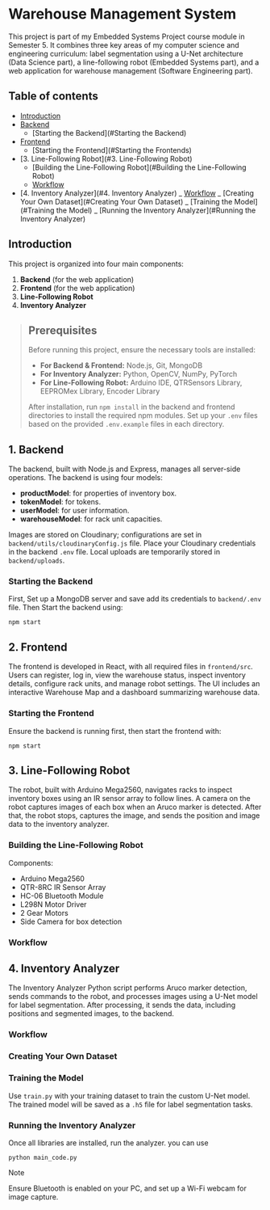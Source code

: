 # Warehouse Management System

This project is part of my Embedded Systems Project course module in Semester 5.
It combines three key areas of my computer science and engineering curriculum: label segmentation
using a U-Net architecture (Data Science part), a line-following robot (Embedded Systems part), and a
web application for warehouse management (Software Engineering part).

## Table of contents

<!--ts-->

- [Introduction](#Introduction)
- [Backend](#1.Backend)
  - [Starting the Backend](#Starting the Backend)
- [Frontend](#2.Frontend)
  - [Starting the Frontend](#Starting the Frontends)
- [3. Line-Following Robot](#3. Line-Following Robot)
  - [Building the Line-Following Robot](#Building the Line-Following Robot)
  - [Workflow](#Workflow)
- [4. Inventory Analyzer](#4. Inventory Analyzer)
_ [Workflow](#Workflow)
_ [Creating Your Own Dataset](#Creating Your Own Dataset)
_ [Training the Model](#Training the Model)
_ [Running the Inventory Analyzer](#Running the Inventory Analyzer)
<!--te-->

## Introduction

This project is organized into four main components:

1. **Backend** (for the web application)
2. **Frontend** (for the web application)
3. **Line-Following Robot**
4. **Inventory Analyzer**

> ## Prerequisites
>
> Before running this project, ensure the necessary tools are installed:
>
> - **For Backend & Frontend:** Node.js, Git, MongoDB
> - **For Inventory Analyzer:** Python, OpenCV, NumPy, PyTorch
> - **For Line-Following Robot:** Arduino IDE, QTRSensors Library, EEPROMex Library, Encoder Library
>
> After installation, run `npm install` in the backend and frontend directories to install the required npm modules.
> Set up your `.env` files based on the provided `.env.example` files in each directory.

## 1. Backend

The backend, built with Node.js and Express, manages all server-side operations. The backend is using four models:

- **productModel**: for properties of inventory box.
- **tokenModel**: for tokens.
- **userModel**: for user information.
- **warehouseModel**: for rack unit capacities.

Images are stored on Cloudinary; configurations are set in `backend/utils/cloudinaryConfig.js` file. Place your Cloudinary credentials in the backend `.env` file. Local uploads are temporarily stored in `backend/uploads`.

### Starting the Backend

First, Set up a MongoDB server and save add its credentials to `backend/.env` file. Then Start the backend using:

```
npm start
```

## 2. Frontend

The frontend is developed in React, with all required files in `frontend/src`. Users can register, log in, view the warehouse status, inspect inventory details, configure rack units, and manage robot settings. The UI includes an interactive Warehouse Map and a dashboard summarizing warehouse data.

### Starting the Frontend

Ensure the backend is running first, then start the frontend with:

```
npm start
```

## 3. Line-Following Robot

The robot, built with Arduino Mega2560, navigates racks to inspect inventory boxes using an IR sensor array to follow lines. A camera on the robot captures images of each box when an Aruco marker is detected. After that, the robot stops, captures the image, and sends the position and image data to the inventory analyzer.

### Building the Line-Following Robot

Components:

- Arduino Mega2560
- QTR-8RC IR Sensor Array
- HC-06 Bluetooth Module
- L298N Motor Driver
- 2 Gear Motors
- Side Camera for box detection

### Workflow

## 4. Inventory Analyzer

The Inventory Analyzer Python script performs Aruco marker detection, sends commands to the robot, and processes images using a U-Net model for label segmentation. After processing, it sends the data, including positions and segmented images, to the backend.

### Workflow

### Creating Your Own Dataset

### Training the Model

Use `train.py` with your training dataset to train the custom U-Net model. The trained model will be saved as a `.h5` file for label segmentation tasks.

### Running the Inventory Analyzer

Once all libraries are installed, run the analyzer. you can use

```
python main_code.py
```

> [!NOTE]
> Ensure Bluetooth is enabled on your PC, and set up a Wi-Fi webcam for image capture.
